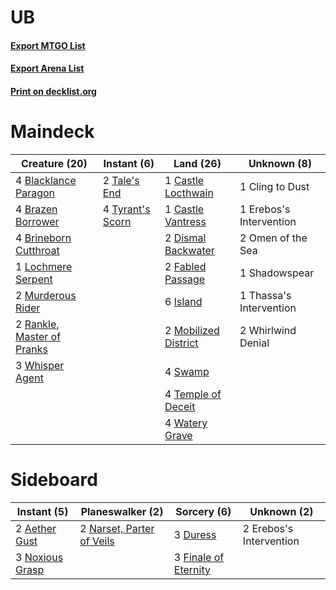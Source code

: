 # UB

#### [Export MTGO List](../collection/UB/UB.txt)
#### [Export Arena List](../collection/UB/UB_arena.txt)
#### [Print on decklist.org](http://decklist.org/?deckmain=4%09Blacklance%20Paragon%0A4%09Brazen%20Borrower%0A4%09Brineborn%20Cutthroat%0A1%09Castle%20Locthwain%0A1%09Castle%20Vantress%0A1%09Cling%20to%20Dust%0A2%09Dismal%20Backwater%0A1%09Erebos's%20Intervention%0A2%09Fabled%20Passage%0A6%09Island%0A1%09Lochmere%20Serpent%0A2%09Mobilized%20District%0A2%09Murderous%20Rider%0A2%09Omen%20of%20the%20Sea%0A2%09Rankle,%20Master%20of%20Pranks%0A1%09Shadowspear%0A4%09Swamp%0A2%09Tale's%20End%0A4%09Temple%20of%20Deceit%0A1%09Thassa's%20Intervention%0A4%09Tyrant's%20Scorn%0A4%09Watery%20Grave%0A2%09Whirlwind%20Denial%0A3%09Whisper%20Agent&deckside=2%09Aether%20Gust%0A3%09Duress%0A2%09Erebos's%20Intervention%0A3%09Finale%20of%20Eternity%0A2%09Narset,%20Parter%20of%20Veils%0A3%09Noxious%20Grasp)
# Maindeck

|                                            Creature (20)                                            |                                        Instant (6)                                        |                                           Land (26)                                           |      Unknown (8)      |
|-----------------------------------------------------------------------------------------------------|-------------------------------------------------------------------------------------------|-----------------------------------------------------------------------------------------------|-----------------------|
|4 [Blacklance Paragon](http://gatherer.wizards.com/Pages/Card/Details.aspx?multiverseid=473041)      |2 [Tale's End](http://gatherer.wizards.com/Pages/Card/Details.aspx?multiverseid=466831)    |1 [Castle Locthwain](http://gatherer.wizards.com/Pages/Card/Details.aspx?multiverseid=473203)  |1 Cling to Dust        |
|4 [Brazen Borrower](http://gatherer.wizards.com/Pages/Card/Details.aspx?multiverseid=473001)         |4 [Tyrant's Scorn](http://gatherer.wizards.com/Pages/Card/Details.aspx?multiverseid=461152)|1 [Castle Vantress](http://gatherer.wizards.com/Pages/Card/Details.aspx?multiverseid=473204)   |1 Erebos's Intervention|
|4 [Brineborn Cutthroat](http://gatherer.wizards.com/Pages/Card/Details.aspx?multiverseid=466804)     |                                                                                           |2 [Dismal Backwater](http://gatherer.wizards.com/Pages/Card/Details.aspx?multiverseid=420908)  |2 Omen of the Sea      |
|1 [Lochmere Serpent](http://gatherer.wizards.com/Pages/Card/Details.aspx?multiverseid=473157)        |                                                                                           |2 [Fabled Passage](http://gatherer.wizards.com/Pages/Card/Details.aspx?multiverseid=473206)    |1 Shadowspear          |
|2 [Murderous Rider](http://gatherer.wizards.com/Pages/Card/Details.aspx?multiverseid=473059)         |                                                                                           |6 [Island](http://gatherer.wizards.com/Pages/Card/Details.aspx?multiverseid=439857)            |1 Thassa's Intervention|
|2 [Rankle, Master of Pranks](http://gatherer.wizards.com/Pages/Card/Details.aspx?multiverseid=473063)|                                                                                           |2 [Mobilized District](http://gatherer.wizards.com/Pages/Card/Details.aspx?multiverseid=461176)|2 Whirlwind Denial     |
|3 [Whisper Agent](http://gatherer.wizards.com/Pages/Card/Details.aspx?multiverseid=452970)           |                                                                                           |4 [Swamp](http://gatherer.wizards.com/Pages/Card/Details.aspx?multiverseid=439858)             |                       |
|                                                                                                     |                                                                                           |4 [Temple of Deceit](http://gatherer.wizards.com/Pages/Card/Details.aspx?multiverseid=373734)  |                       |
|                                                                                                     |                                                                                           |4 [Watery Grave](http://gatherer.wizards.com/Pages/Card/Details.aspx?multiverseid=405114)      |                       |


# Sideboard

|                                       Instant (5)                                        |                                          Planeswalker (2)                                          |                                          Sorcery (6)                                          |      Unknown (2)      |
|------------------------------------------------------------------------------------------|----------------------------------------------------------------------------------------------------|-----------------------------------------------------------------------------------------------|-----------------------|
|2 [Aether Gust](http://gatherer.wizards.com/Pages/Card/Details.aspx?multiverseid=466796)  |2 [Narset, Parter of Veils](http://gatherer.wizards.com/Pages/Card/Details.aspx?multiverseid=460988)|3 [Duress](http://gatherer.wizards.com/Pages/Card/Details.aspx?multiverseid=14557)             |2 Erebos's Intervention|
|3 [Noxious Grasp](http://gatherer.wizards.com/Pages/Card/Details.aspx?multiverseid=466864)|                                                                                                    |3 [Finale of Eternity](http://gatherer.wizards.com/Pages/Card/Details.aspx?multiverseid=461018)|                       |

